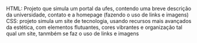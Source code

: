 HTML: Projeto que simula um portal da ufes, contendo uma breve descrição da universidade, contato e a homepage (fazendo o uso de links e imagens)
CSS: projeto simula um site de tecnologia, usando recursos mais avançados da estética, com elementos flutuantes, cores vibrantes e organização tal qual um site, tanmbém se faz o uso de links e imagens
